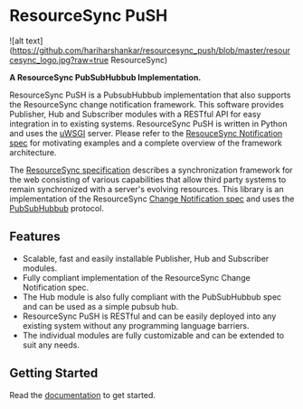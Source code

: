 # ResourceSync PuSH
![alt text](https://github.com/hariharshankar/resourcesync_push/blob/master/resourcesync_logo.jpg?raw=true ResourceSync)

**A ResourceSync PubSubHubbub Implementation.**

ResourceSync PuSH is a PubsubHubbub implementation that also supports the ResourceSync change notification framework. This software provides Publisher, Hub and Subscriber modules with a RESTful API for easy integration in to existing systems. ResourceSync PuSH is written in Python and uses the [uWSGI](http://projects.unbit.it/uwsgi/) server. Please refer to the [ResouceSync Notification spec](http://www.openarchives.org/rs/notification/0.9/notification) for motivating examples and a complete overview of the framework architecture. 

The [ResourceSync specification](http://www.openarchives.org/rs/0.9.1/resourcesync) describes a synchronization framework for the web consisting of various capabilities that allow third party systems to remain synchronized with a server's evolving resources. This library is an implementation of the ResourceSync [Change Notification spec](http://www.openarchives.org/rs/notification/0.9/notification#ChangeNoti) and uses the [PubSubHubbub](https://pubsubhubbub.googlecode.com/git/pubsubhubbub-core-0.4.html) protocol.

## Features
* Scalable, fast and easily installable Publisher, Hub and Subscriber modules.
* Fully compliant implementation of the ResourceSync Change Notification spec.
* The Hub module is also fully compliant with the PubSubHubbub spec and can be used as a simple pubsub hub.
* ResourceSync PuSH is RESTful and can be easily deployed into any existing system without any programming language barriers.
* The individual modules are fully customizable and can be extended to suit any needs.


## Getting Started

Read the [documentation](https://github.com/hariharshankar/resourcesync_push/wiki) to get started.
